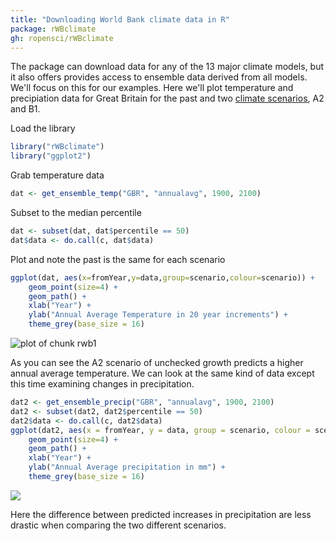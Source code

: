 ```yaml
---
title: "Downloading World Bank climate data in R"
package: rWBclimate
gh: ropensci/rWBclimate
---
```


The package can download data for any of the 13 major climate models,
but it also offers provides access to ensemble data derived from all
models. We'll focus on this for our examples. Here we'll plot
temperature and precipiation data for Great Britain for the past and two
[climate
scenarios](https://climatesanity.wordpress.com/tag/global-depletion-of-groundwater-resources/),
A2 and B1.

Load the library

```r
library("rWBclimate")
library("ggplot2")
```

Grab temperature data

```r
dat <- get_ensemble_temp("GBR", "annualavg", 1900, 2100)
```

Subset to the median percentile

```r
dat <- subset(dat, dat$percentile == 50)
dat$data <- do.call(c, dat$data)
```

Plot and note the past is the same for each scenario

```r
ggplot(dat, aes(x=fromYear,y=data,group=scenario,colour=scenario)) +
    geom_point(size=4) +
    geom_path() +
    xlab("Year") +
    ylab("Annual Average Temperature in 20 year increments") +
    theme_grey(base_size = 16)
```

![plot of chunk rwb1](/img/usecases-images/rwb1.png)

As you can see the A2 scenario of unchecked growth predicts a higher
annual average temperature. We can look at the same kind of data except
this time examining changes in precipitation.

```r
dat2 <- get_ensemble_precip("GBR", "annualavg", 1900, 2100)
dat2 <- subset(dat2, dat2$percentile == 50)
dat2$data <- do.call(c, dat2$data)
ggplot(dat2, aes(x = fromYear, y = data, group = scenario, colour = scenario)) +
    geom_point(size=4) +
    geom_path() +
    xlab("Year") +
    ylab("Annual Average precipitation in mm") +
    theme_grey(base_size = 16)
```

![](/img/assets/usecases-images/rwb2.png)

Here the difference between predicted increases in precipitation are
less drastic when comparing the two different scenarios.
